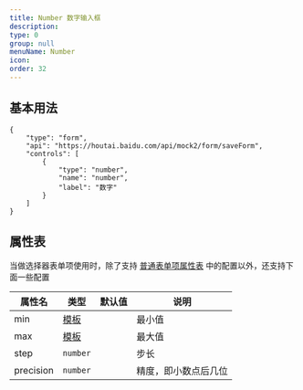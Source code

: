 ```yaml
---
title: Number 数字输入框
description: 
type: 0
group: null
menuName: Number
icon: 
order: 32
---
```

## 基本用法

```schema:height="300" scope="body"
{
    "type": "form",
    "api": "https://houtai.baidu.com/api/mock2/form/saveForm",
    "controls": [
        {
            "type": "number",
            "name": "number",
            "label": "数字"
        }
    ]
}
```

## 属性表

当做选择器表单项使用时，除了支持 [普通表单项属性表](./formitem#%E5%B1%9E%E6%80%A7%E8%A1%A8) 中的配置以外，还支持下面一些配置

| 属性名    | 类型                | 默认值 | 说明                 |
| --------- | ------------------- | ------ | -------------------- |
| min       | [模板](../template) |        | 最小值               |
| max       | [模板](../template) |        | 最大值               |
| step      | `number`            |        | 步长                 |
| precision | `number`            |        | 精度，即小数点后几位 |





